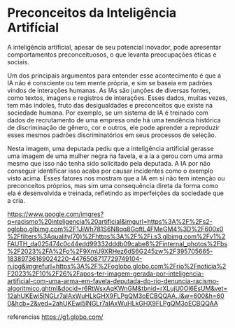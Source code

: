 # Preconceitos da Inteligência Artifícial

A inteligência artificial, apesar de seu potencial inovador, pode apresentar comportamentos preconceituosos, o que levanta preocupações éticas e sociais.

Um dos principais argumentos para entender esse acontecimento é que a IA não é consciente ou tem mente própria, e sim se baseia em padrões vindos de interações humanas.
As IAs são junções de diversas fontes, como textos, imagens e registros de interações. Esses dados, muitas vezes, tem más índoles, fruto das desigualdades e preconceitos que existe na sociedade humana. Por exemplo, se um sistema de IA é treinado com dados de recrutamento de uma empresa onde há uma tendência histórica de discriminação de gênero, cor e outros, ele pode aprender a reproduzir esses mesmos padrões discriminatórios em seus processos de seleção.


Nesta imagem, uma deputada pediu que a inteligência artificial gerasse uma imagem de uma mulher negra na favela, e a ia a gerou com uma arma mesmo que isso não tenha sido solicitado pela deputada. A IA por não conseguir identificar isso acaba por causar incidentes como o exemplo visto acima.
Esses fatores nos mostram que a IA em si não tem intenção ou preconceitos próprios, mas sim uma consequência direta da forma como ela é desenvolvida e treinada, refletindo as imperfeições da sociedade que a cria.

https://www.google.com/imgres?q=racismo%20inteligencia%20artificial&imgurl=https%3A%2F%2Fs2-oglobo.glbimg.com%2F1JiWh781S6N8qq8GpftL4FMeGM4%3D%2F600x0%2Ffilters%3Aquality(70)%2Fhttps%3A%2F%2Fi.s3.glbimg.com%2Fv1%2FAUTH_da025474c0c44edd99332dddb09cabe8%2Finternal_photos%2Fbs%2F2023%2FA%2Fo%2F9XmU9XRHez6dS6G245zw%2F395705665-18389736169024220-4476508717729749104-n.jpg&imgrefurl=https%3A%2F%2Foglobo.globo.com%2Frio%2Fnoticia%2F2023%2F10%2F26%2Fapos-ter-imagem-gerada-por-inteligencia-artificial-com-uma-arma-em-favela-deputada-do-rio-denuncia-racismo-algoritmico.ghtml&docid=r6RtWsxAqKWnGM&tbnid=rXLujU0OI6EsUM&vet=12ahUKEwi5lNGLr7aIAxWuHLkGHX9FLPgQM3oECBQQAA..i&w=600&h=600&hcb=2&ved=2ahUKEwi5lNGLr7aIAxWuHLkGHX9FLPgQM3oECBQQAA

referencias
https://g1.globo.com/
